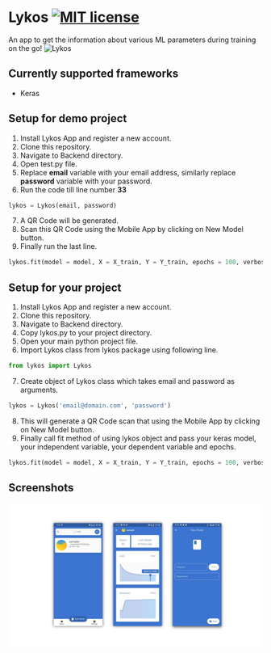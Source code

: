 # Lykos [![MIT license](http://img.shields.io/badge/license-MIT-brightgreen.svg)](http://opensource.org/licenses/MIT)
An app to get the information about various ML parameters during training on the go!
![Lykos](https://raw.githubusercontent.com/monitor-ai/Lykos/master/Frontend/logo.png)

## Currently supported frameworks
- Keras 

## Setup for demo project

1. Install Lykos App and register a new account.
2. Clone this repository.
3. Navigate to Backend directory.
4. Open test.py file.
5. Replace **email** variable with your email address, similarly replace **password** variable with your password.
6. Run the code till line number **33**
```python
lykos = Lykos(email, password)
```
7. A QR Code will be generated.
8. Scan this QR Code using the Mobile App by clicking on New Model button.
9. Finally run the last line.
```python
lykos.fit(model = model, X = X_train, Y = Y_train, epochs = 100, verbose=1)
```

## Setup for your project

1. Install Lykos App and register a new account.
2. Clone this repository.
3. Navigate to Backend directory.
4. Copy lykos.py to your project directory.
5. Open your main python project file.
6. Import Lykos class from lykos package using following line.
```python
from lykos import Lykos
```
7. Create object of Lykos class which takes email and password as arguments.
```python
lykos = Lykos('email@domain.com', 'password')
```
8. This will generate a QR Code scan that using the Mobile App by clicking on New Model button.
9. Finally call fit method of using lykos object and pass your keras model, your independent variable, your dependent variable and epochs.
```python
lykos.fit(model = model, X = X_train, Y = Y_train, epochs = 100, verbose=1)
```

## Screenshots

![Lykos](https://raw.githubusercontent.com/monitor-ai/Lykos/master/Frontend/screenshots.jpg)
